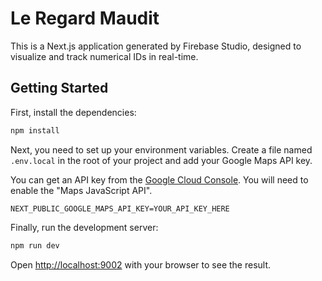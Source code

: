 # Le Regard Maudit

This is a Next.js application generated by Firebase Studio, designed to visualize and track numerical IDs in real-time.

## Getting Started

First, install the dependencies:

```bash
npm install
```

Next, you need to set up your environment variables. Create a file named `.env.local` in the root of your project and add your Google Maps API key.

You can get an API key from the [Google Cloud Console](https://console.cloud.google.com/google/maps-apis/overview). You will need to enable the "Maps JavaScript API".

```.env.local
NEXT_PUBLIC_GOOGLE_MAPS_API_KEY=YOUR_API_KEY_HERE
```

Finally, run the development server:

```bash
npm run dev
```

Open [http://localhost:9002](http://localhost:9002) with your browser to see the result.
